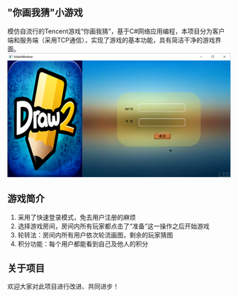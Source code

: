 ## "你画我猜"小游戏
模仿自流行的Tencent游戏“你画我猜”，基于C#网络应用编程，本项目分为客户端和服务端（采用TCP通信），实现了游戏的基本功能，具有简洁干净的游戏界面。
![图片找不到了...](/login.png)

## 游戏简介
1. 采用了快速登录模式，免去用户注册的麻烦
2. 选择游戏房间，房间内所有玩家都点击了“准备”这一操作之后开始游戏
3. 轮转法：房间内所有用户依次轮流画图，剩余的玩家猜图
4. 积分功能：每个用户都能看到自己及他人的积分

## 关于项目
欢迎大家对此项目进行改进、共同进步！
